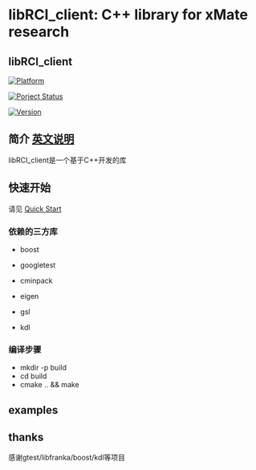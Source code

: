 # libRCI_client: C++ library for xMate research
libRCI_client
---

[![Platform](https://img.shields.io/badge/platform-%20%20%20%20Linux-green.svg?style=flat)]()

<!-- [![License](https://img.shields.io/badge/license-%20%20%20%20-yellow.svg?style=flat)](LICENSE) -->

[![Porject Status](https://img.shields.io/badge/Project%20Status-%20Active%20%20-yellow.svg?style=flat)]()

[![Version](https://img.shields.io/badge/Version-%20%20v0.1.0%20-yellow.svg?style=flat)]()


## 简介  [英文说明](README_EN.md)
libRCI_client是一个基于C++开发的库

## 快速开始
请见 [Quick Start](quick_start.md)

### 依赖的三方库

- boost

- googletest

- cminpack

- eigen

- gsl

- kdl

### 编译步骤

- mkdir -p build 
- cd build
- cmake .. && make


## examples


## thanks
感谢gtest/libfranka/boost/kdl等项目
